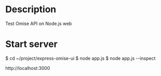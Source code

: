 # Description
Test Omise API on Node.js web

# Start server
$ cd ~/project/express-omise-ui
$ node app.js
$ node app.js --inspect

http://localhost:3000
